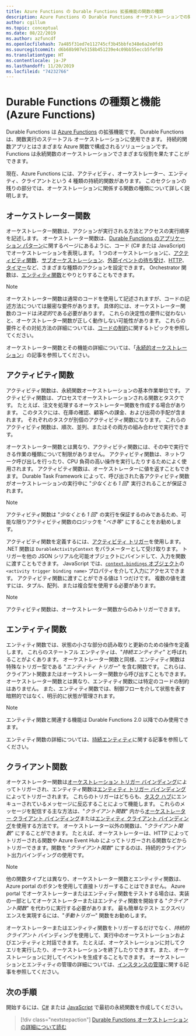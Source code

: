 ```yaml
---
title: Azure Functions の Durable Functions 拡張機能の関数の種類
description: Azure Functions の Durable Functions オーケストレーションでの関数間の情報交換をサポートする、関数とロールの種類について説明します。
author: cgillum
ms.topic: conceptual
ms.date: 08/22/2019
ms.author: azfuncdf
ms.openlocfilehash: 7a485f31ed7e112745cf3b45bbfe348e6a2e0fd3
ms.sourcegitcommit: d6b68b907e5158b451239e4c09bb55eccb5fef89
ms.translationtype: HT
ms.contentlocale: ja-JP
ms.lasthandoff: 11/20/2019
ms.locfileid: "74232766"
---
```

# <a name="durable-functions-types-and-features-azure-functions"></a>Durable Functions の種類と機能 (Azure Functions)

Durable Functions は [Azure Functions](../functions-overview.md) の拡張機能です。 Durable Functions は、関数実行のステートフル オーケストレーションに使用できます。 持続的関数アプリとはさまざまな Azure 関数で構成されるソリューションです。 Functions は永続関数のオーケストレーションでさまざまな役割を果たすことができます。 

現在、Azure Functions には、アクティビティ、オーケストレーター、エンティティ、クライアントという 4 種類の持続的関数があります。 このセクションの残りの部分では、オーケストレーションに関係する関数の種類について詳しく説明します。

## <a name="orchestrator-functions"></a>オーケストレーター関数

オーケストレーター関数は、アクションが実行される方法とアクセスの実行順序を記述します。 オーケストレーター関数は、[Durable Functions のアプリケーション パターン](durable-functions-overview.md#application-patterns)に関するページにあるように、コード (C# または JavaScript) でオーケストレーションを表現します。 1 つのオーケストレーションに、[アクティビティ関数](#activity-functions)、[サブオーケストレーション](durable-functions-orchestrations.md#sub-orchestrations)、[外部イベントの待ち受け](durable-functions-orchestrations.md#external-events)、[HTTP](durable-functions-http-features.md)、[タイマー](durable-functions-orchestrations.md#durable-timers)など、さまざまな種類のアクションを設定できます。 Orchestrator 関数は、[エンティティ関数](#entity-functions)とやりとりすることもできます。

> [!NOTE]
> オーケストレーター関数は通常のコードを使用して記述されますが、コードの記述方法については厳密な要件があります。 具体的には、オーケストレーター関数のコードは*決定的*である必要があります。 これらの決定性の要件に従わないと、オーケストレーター関数が正しく動作しない可能性があります。 これらの要件とその対処方法の詳細については、[コードの制約](durable-functions-code-constraints.md)に関するトピックを参照してください。

オーケストレーター関数とその機能の詳細については、「[永続的オーケストレーション](durable-functions-orchestrations.md)」の記事を参照してください。

## <a name="activity-functions"></a>アクティビティ関数

アクティビティ関数は、永続関数オーケストレーションの基本作業単位です。 アクティビティ関数は、プロセスでオーケストレーションされる関数とタスクです。 たとえば、注文を処理するオーケストレーター関数を作成する場合があります。 このタスクには、在庫の確認、顧客への課金、および出荷の手配が含まれます。 それぞれのタスクが別個のアクティビティ関数になります。 これらのアクティビティ関数は、順次、並列、またはその両方の組み合わせで実行できます。

オーケストレーター関数とは異なり、アクティビティ関数には、その中で実行できる作業の種類について制限がありません。 アクティビティ関数は、ネットワーク呼び出しを行ったり、CPU 負荷の高い操作を実行したりするためによく使用されます。 アクティビティ関数は、オーケストレーターに値を返すこともできます。 Durable Task Framework によって、呼び出された各アクティビティ関数がオーケストレーションの実行中に "*少なくとも 1 回*" 実行されることが保証されます。

> [!NOTE]
> アクティビティ関数は "*少なくとも 1 回*" の実行を保証するのみであるため、可能な限りアクティビティ関数のロジックを "*べき等*" にすることをお勧めします。

アクティビティ関数を定義するには、[アクティビティ トリガー](durable-functions-bindings.md#activity-trigger)を使用します。 .NET 関数は `DurableActivityContext` をパラメーターとして受け取ります。 トリガーを他の JSON シリアル化可能オブジェクトにバインドして、入力を関数に渡すこともできます。 JavaScript では、[`context.bindings` オブジェクト](../functions-reference-node.md#bindings)の `<activity trigger binding name>` プロパティを介して入力にアクセスできます。 アクティビティ関数に渡すことができる値は 1 つだけです。 複数の値を渡すには、タプル、配列、または複合型を使用する必要があります。

> [!NOTE]
> アクティビティ関数は、オーケストレーター関数からのみトリガーできます。

## <a name="entity-functions"></a>エンティティ関数

エンティティ関数では、状態の小さな部分の読み取りと更新のための操作を定義します。 これらのステートフル エンティティは、"*持続エンティティ*" と呼ばれることがよくあります。 オーケストレーター関数と同様、エンティティ関数は特殊なトリガー型である "*エンティティ トリガー*" を含む関数です。 これらは、クライアント関数またはオーケストレーター関数から呼び出すこともできます。 オーケストレーター関数とは異なり、エンティティ関数には特定のコードの制約はありません。 また、エンティティ関数では、制御フローを介して状態を表す暗黙的ではなく、明示的に状態が管理されます。

> [!NOTE]
> エンティティ関数と関連する機能は Durable Functions 2.0 以降でのみ使用できます。

エンティティ関数の詳細については、[持続エンティティ](durable-functions-entities.md)に関する記事を参照してください。

## <a name="client-functions"></a>クライアント関数

オーケストレーター関数は[オーケストレーション トリガー バインディング](durable-functions-bindings.md#orchestration-trigger)によってトリガーされ、エンティティ関数は[エンティティ トリガー バインディング](durable-functions-bindings.md#entity-trigger)によってトリガーされます。 これらのトリガーはどちらも、[タスク ハブ](durable-functions-task-hubs.md)にエンキューされているメッセージに反応することによって機能します。 これらのメッセージを配信する主な方法は、"*クライアント関数*" 内から[オーケストレーター クライアント バインディング](durable-functions-bindings.md#orchestration-client)または[エンティティ クライアント バインディング](durable-functions-bindings.md#entity-client)を使用する方法です。 オーケストレーター以外の関数は、"*クライアント関数*" にすることができます。 たとえば、オーケストレーターは、HTTP によってトリガーされる関数や Azure Event Hub によってトリガーされる関数などからトリガーできます。関数を "*クライアント関数*" にするのは、持続的クライアント出力バインディングの使用です。

> [!NOTE]
> 他の関数タイプとは異なり、オーケストレーター関数とエンティティ関数は、Azure portal のボタンを使用して直接トリガーすることはできません。 Azure portal でオーケストレーターまたはエンティティ関数をテストする場合は、実装の一部としてオーケストレーターまたはエンティティ関数を開始する "*クライアント関数*" を代わりに実行する必要があります。 最も簡単なテスト エクスペリエンスを実現するには、"*手動トリガー*" 関数をお勧めします。

オーケストレーターまたはエンティティ関数をトリガーするだけでなく、*持続的クライアント* バインディングを使用して、実行中のオーケストレーションおよびエンティティと対話できます。 たとえば、オーケストレーションに対してクエリを実行したり、オーケストレーションを終了したりできます。また、オーケストレーションに対してイベントを生成することもできます。 オーケストレーションとエンティティの管理の詳細については、[インスタンスの管理](durable-functions-instance-management.md)に関する記事を参照してください。

## <a name="next-steps"></a>次の手順

開始するには、[C#](durable-functions-create-first-csharp.md) または [JavaScript](quickstart-js-vscode.md) で最初の永続関数を作成してください。

> [!div class="nextstepaction"]
> [Durable Functions オーケストレーションの詳細について読む](durable-functions-orchestrations.md)